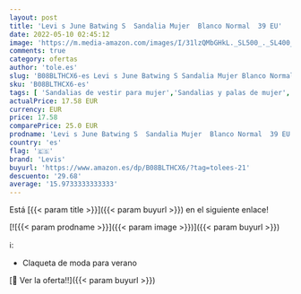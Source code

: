 ```yaml
---
layout: post
title: 'Levi s June Batwing S  Sandalia Mujer  Blanco Normal  39 EU'
date: 2022-05-10 02:45:12
image: 'https://m.media-amazon.com/images/I/31lzQMbGHkL._SL500_._SL400_.jpg'
comments: true
category: ofertas
author: 'tole.es'
slug: 'B08BLTHCX6-es Levi s June Batwing S Sandalia Mujer Blanco Normal 39 EU'
sku: 'B08BLTHCX6-es'
tags: [ 'Sandalias de vestir para mujer','Sandalias y palas de mujer','Zapatos','Zapatos para mujer','Zapatos y complementos','levis','sandalia','🇪🇸', ]
actualPrice: 17.58 EUR
currency: EUR
price: 17.58
comparePrice: 25.0 EUR
prodname: 'Levi s June Batwing S  Sandalia Mujer  Blanco Normal  39 EU'
country: 'es'
flag: '🇪🇸'
brand: 'Levis'
buyurl: 'https://www.amazon.es/dp/B08BLTHCX6/?tag=tolees-21'
descuento: '29.68'
average: '15.9733333333333'
---
```


Está [{{< param title >}}]({{< param buyurl >}}) en el siguiente enlace!

[![{{< param prodname >}}]({{< param image >}})]({{< param buyurl >}})

ℹ️:

- Claqueta de moda para verano

[🛒 Ver la oferta!!]({{< param buyurl >}})
